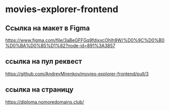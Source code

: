 # movies-explorer-frontend

## Ссылка на макет в Figma

https://www.figma.com/file/3aBeGFFGq9fdixxcOhIh9W/%D0%9C%D0%B0%D0%BA%D0%B5%D1%82?node-id=891%3A3857

 ## ссылка на пул реквест

 https://github.com/AndreyMirenkov/movies-explorer-frontend/pull/3

 ## ссылка на страницу

 https://diploma.nomoredomains.club/
